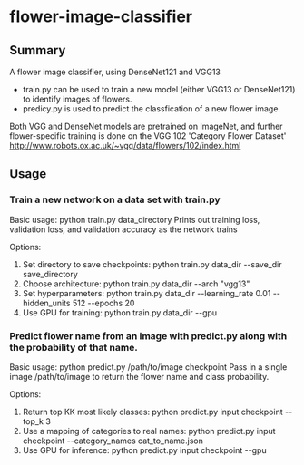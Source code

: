 # flower-image-classifier

## Summary
A flower image classifier, using DenseNet121 and VGG13

- train.py can be used to train a new model (either VGG13 or DenseNet121) to identify images of flowers. 
- predicy.py is used to predict the classfication of a new flower image. 

Both VGG and DenseNet models are pretrained on ImageNet, and further flower-specific training is done on the VGG 102 'Category Flower Dataset'  http://www.robots.ox.ac.uk/~vgg/data/flowers/102/index.html 

## Usage

### Train a new network on a data set with train.py

Basic usage: python train.py data_directory
Prints out training loss, validation loss, and validation accuracy as the network trains

Options:
1. Set directory to save checkpoints: python train.py data_dir --save_dir save_directory
2. Choose architecture: python train.py data_dir --arch "vgg13"
3. Set hyperparameters: python train.py data_dir --learning_rate 0.01 --hidden_units 512 --epochs 20
4. Use GPU for training: python train.py data_dir --gpu

### Predict flower name from an image with predict.py along with the probability of that name. 

Basic usage: python predict.py /path/to/image checkpoint
Pass in a single image /path/to/image to return the flower name and class probability.

Options:
1. Return top KK most likely classes: python predict.py input checkpoint --top_k 3
2. Use a mapping of categories to real names: python predict.py input checkpoint --category_names cat_to_name.json
3. Use GPU for inference: python predict.py input checkpoint --gpu
